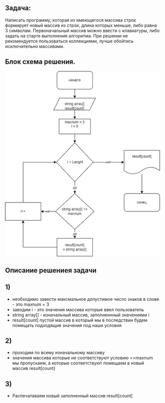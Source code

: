 ## Задача:
 Написать программу, которая из имеющегося массива строк формирует новый массив из строк, длина которых меньше, либо равна 3 символам. Первоначальный массив можно ввести с клавиатуры, либо задать на старте выполнения алгоритма. При решении не рекомендуется пользоваться коллекциями, лучше обойтись исключительно массивами.

## Блок схема решения.

![фото](2211.jpg)

## Описание решениея задачи


## 1)
* необходимо завести максмальное допустимое число знаков в слове - это maxnum = 3 
* заводим i - это значения массива которые ввел пользователь
* string array[] - изначальный массив, заполненнный значениями  i
* result[count] пустой массив в который мы в последствии будем помещать подходящие значения под наши условия


## 2) 
* проходим по всему изначальному массиву 
* значения массива которые не соответствуют условию <=maxnum мы пропускаем, а которые соответствуют помещаем в новый массив result[count]

## 3) 
* Распечатаваем новый заполненный массив result[count]